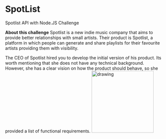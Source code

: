 # SpotList
Spotlist API with Node.JS Challenge

**About this challenge**
Spotlist is a new indie music company that aims to provide better relationships with small artists. Their product is Spotlist, a platform in which people can generate and share playlists for their favourite artists providing them with visibility.

The CEO of Spotlist hired you to develop the initial version of his product. Its worth mentioning that she does not have any technical background. However, she has a clear vision on how the product should behave, so she provided a list of functional requirements.
<img src="https://go.rviewer.io/wp-content/uploads/2021/06/playlist.png" alt="drawing" width="200"/>
